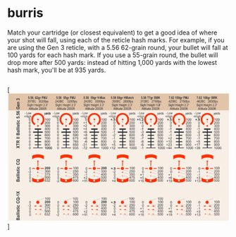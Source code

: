 # burris
Match your cartridge (or closest equivalent) to get a good idea of where your shot will fall, using each of the reticle hash marks. For example, if you are using the Gen 3 reticle, with a 5.56 62-grain round, your bullet will fall at 100 yards for each hash mark. If you use a 55-grain round, the bullet will drop more after 500 yards: instead of hitting 1,000 yards with the lowest hash mark, you'll be at 935 yards.
```
```
[<img src="https://github.com/cgpeanut/burris-mtac30/blob/master/data/burris-tac30-ballistic-CQ.png">]
```
```
